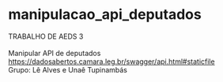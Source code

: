 # manipulacao_api_deputados

TRABALHO DE AEDS 3
<br/>
<br/>
Manipular API de deputados 
<br/>https://dadosabertos.camara.leg.br/swagger/api.html#staticfile
<br/>
Grupo: Lê Alves e Unaê Tupinambás
